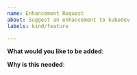```yaml
---
name: Enhancement Request
about: Suggest an enhancement to kubedev
labels: kind/feature

---
```

<!-- Please only use this template for submitting enhancement requests -->

**What would you like to be added**:

**Why is this needed**:


